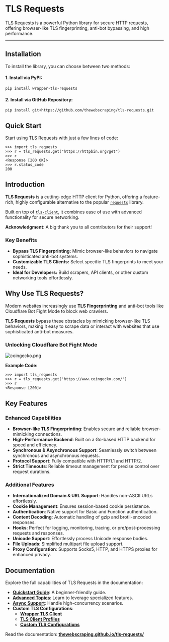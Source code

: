 # TLS Requests
TLS Requests is a powerful Python library for secure HTTP requests, offering browser-like TLS fingerprinting, anti-bot bypassing, and high performance.

* * *

**Installation**
----------------

To install the library, you can choose between two methods:

#### **1\. Install via PyPI:**

```shell
pip install wrapper-tls-requests
```

#### **2\. Install via GitHub Repository:**

```shell
pip install git+https://github.com/thewebscraping/tls-requests.git
```

**Quick Start**
---------------

Start using TLS Requests with just a few lines of code:

```pycon
>>> import tls_requests
>>> r = tls_requests.get("https://httpbin.org/get")
>>> r
<Response [200 OK]>
>>> r.status_code
200
```

**Introduction**
----------------

**TLS Requests** is a cutting-edge HTTP client for Python, offering a feature-rich,
highly configurable alternative to the popular [`requests`](https://github.com/psf/requests) library.

Built on top of [`tls-client`](https://github.com/bogdanfinn/tls-client),
it combines ease of use with advanced functionality for secure networking.

**Acknowledgment**: A big thank you to all contributors for their support!

### **Key Benefits**

*   **Bypass TLS Fingerprinting:** Mimic browser-like behaviors to navigate sophisticated anti-bot systems.
*   **Customizable TLS Clients:** Select specific TLS fingerprints to meet your needs.
*   **Ideal for Developers:** Build scrapers, API clients, or other custom networking tools effortlessly.


**Why Use TLS Requests?**
-------------------------

Modern websites increasingly use **TLS Fingerprinting** and anti-bot tools like Cloudflare Bot Fight Mode to block web crawlers.

**TLS Requests** bypass these obstacles by mimicking browser-like TLS behaviors,
making it easy to scrape data or interact with websites that use sophisticated anti-bot measures.

### Unlocking Cloudflare Bot Fight Mode
![coingecko.png](https://raw.githubusercontent.com/thewebscraping/tls-requests/refs/heads/main/docs/static/coingecko.png)

**Example Code:**

```pycon
>>> import tls_requests
>>> r = tls_requests.get('https://www.coingecko.com/')
>>> r
<Response [200]>
```

**Key Features**
----------------

### **Enhanced Capabilities**

*   **Browser-like TLS Fingerprinting**: Enables secure and reliable browser-mimicking connections.
*   **High-Performance Backend**: Built on a Go-based HTTP backend for speed and efficiency.
*   **Synchronous & Asynchronous Support**: Seamlessly switch between synchronous and asynchronous requests.
*   **Protocol Support**: Fully compatible with HTTP/1.1 and HTTP/2.
*   **Strict Timeouts**: Reliable timeout management for precise control over request durations.

### **Additional Features**

*   **Internationalized Domain & URL Support**: Handles non-ASCII URLs effortlessly.
*   **Cookie Management**: Ensures session-based cookie persistence.
*   **Authentication**: Native support for Basic and Function authentication.
*   **Content Decoding**: Automatic handling of gzip and brotli-encoded responses.
*   **Hooks**: Perfect for logging, monitoring, tracing, or pre/post-processing requests and responses.
*   **Unicode Support**: Effortlessly process Unicode response bodies.
*   **File Uploads**: Simplified multipart file upload support.
*   **Proxy Configuration**: Supports Socks5, HTTP, and HTTPS proxies for enhanced privacy.


**Documentation**
-----------------

Explore the full capabilities of TLS Requests in the documentation:

*   **[Quickstart Guide](https://thewebscraping.github.io/tls-requests/quickstart/)**: A beginner-friendly guide.
*   **[Advanced Topics](https://thewebscraping.github.io/tls-requests/advanced/client/)**: Learn to leverage specialized features.
*   **[Async Support](https://thewebscraping.github.io/tls-requests/advanced/async_client/)**: Handle high-concurrency scenarios.
*   **Custom TLS Configurations**:
    *   **[Wrapper TLS Client](https://thewebscraping.github.io/tls-requests/tls/)**
    *   **[TLS Client Profiles](https://thewebscraping.github.io/tls-requests/tls/profiles/)**
    *   **[Custom TLS Configurations](https://thewebscraping.github.io/tls-requests/tls/configuration/)**


Read the documentation: [**thewebscraping.github.io/tls-requests/**](https://thewebscraping.github.io/tls-requests/)
